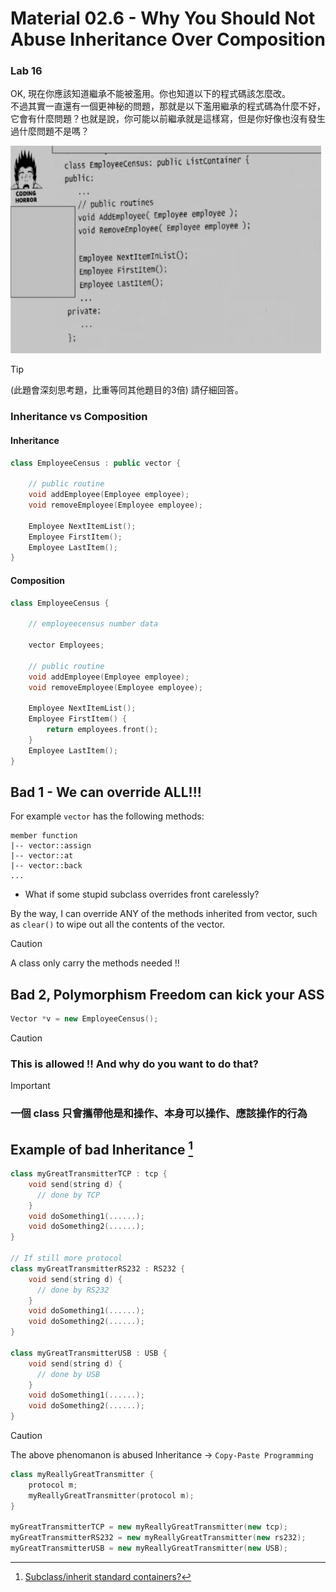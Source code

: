 # Material 02.6 - Why You Should Not Abuse Inheritance Over Composition

### Lab 16

OK, 現在你應該知道繼承不能被濫用。你也知道以下的程式碼該怎麼改。  
不過其實一直還有一個更神秘的問題，那就是以下濫用繼承的程式碼為什麼不好，它會有什麼問題？也就是說，你可能以前繼承就是這樣寫，但是你好像也沒有發生過什麼問題不是嗎？

![](../../homework/02_inheritance/imgs/lab16.png)

> [!TIP]
> (此題會深刻思考題，比重等同其他題目的3倍) 請仔細回答。


### Inheritance vs Composition

#### Inheritance

```cpp
class EmployeeCensus : public vector {

    // public routine
    void addEmployee(Employee employee);
    void removeEmployee(Employee employee);

    Employee NextItemList();
    Employee FirstItem();
    Employee LastItem();
}
```

#### Composition

```cpp
class EmployeeCensus {

    // employeecensus number data

    vector Employees;

    // public routine
    void addEmployee(Employee employee);
    void removeEmployee(Employee employee);

    Employee NextItemList();
    Employee FirstItem() {
        return employees.front();
    }
    Employee LastItem();
}
```


## Bad 1 - We can override ALL!!!

For example `vector` has the following methods:

```
member function
|-- vector::assign
|-- vector::at
|-- vector::back
...
```

- What if some stupid subclass overrides front carelessly?

By the way, I can override ANY of the methods inherited from vector, such as `clear()` to wipe out all the contents of the vector.

> [!CAUTION]
> A class only carry the methods needed !!


## Bad 2, Polymorphism Freedom can kick your ASS

```cpp
Vector *v = new EmployeeCensus(); 
```

> [!CAUTION]
> ### This is allowed !! And why do you want to do that?


> [!IMPORTANT]
> ### 一個 class 只會攜帶他是和操作、本身可以操作、應該操作的行為

## Example of bad Inheritance [^1]

```cpp
class myGreatTransmitterTCP : tcp {
    void send(string d) { 
      // done by TCP
    }
    void doSomething1(......);
    void doSomething2(......);
}

// If still more protocol
class myGreatTransmitterRS232 : RS232 {
    void send(string d) { 
      // done by RS232
    }
    void doSomething1(......);
    void doSomething2(......);
}

class myGreatTransmitterUSB : USB {
    void send(string d) { 
      // done by USB
    }
    void doSomething1(......);
    void doSomething2(......);
}
```

> [!CAUTION]
> The above phenomanon is abused Inheritance -> `Copy-Paste Programming
> `

```cpp
class myReallyGreatTransmitter {
    protocol m;
    myReallyGreatTransmitter(protocol m);
}

myGreatTransmitterTCP = new myReallyGreatTransmitter(new tcp);
myGreatTransmitterRS232 = new myReallyGreatTransmitter(new rs232);
myGreatTransmitterUSB = new myReallyGreatTransmitter(new USB);
```

[^1]: [Subclass/inherit standard containers?](https://stackoverflow.com/questions/6806173/subclass-inherit-standard-containers)

